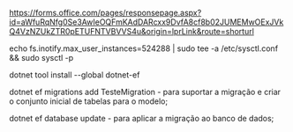 https://forms.office.com/pages/responsepage.aspx?id=aWfuRqNfg0Se3AwIeOQFmKAdDARcxx9DvfA8cf8b02JUMEMwOExJVkQ4VzNZUkZTR0pETUFNTVBVVS4u&origin=lprLink&route=shorturl


echo fs.inotify.max_user_instances=524288 | sudo tee -a /etc/sysctl.conf && sudo sysctl -p

dotnet tool install --global dotnet-ef

dotnet ef migrations add TesteMigration   - para suportar a migração e criar o conjunto inicial de tabelas para o modelo;

dotnet ef database update - para aplicar a migração ao banco de dados;